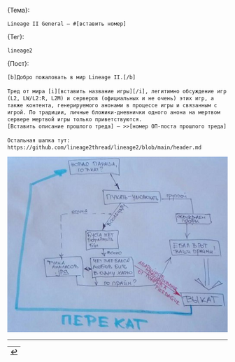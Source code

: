 
{Тема}:

```
Lineage II General — #[вставить номер]
```

{Тег}:

```
lineage2
```

{Пост}:

```
[b]Добро пожаловать в мир Lineage II.[/b]

Тред от мира [i][вставить название игры][/i], легитимно обсуждение игр (L2, LW/L2:R, L2M) и серверов (официальных и не очень) этих игр, а также контента, генерируемого анонами в процессе игры и связанным с игрой. По традиции, личные бложики-дневнички одного анона на мертвом сервере мертвой игры только приветствуются.
[Вставить описание прошлого треда] — >>[номер ОП-поста прошлого треда]

Остальная шапка тут: https://github.com/lineage2thread/lineage2/blob/main/header.md
```

![](pics/perekat.jpg)

------

|[↩️](header.md)|
|:---:|
